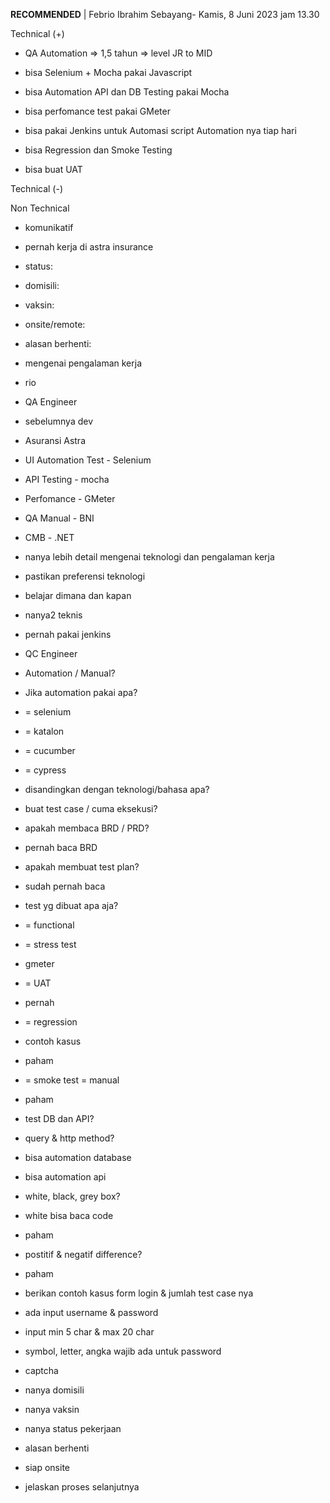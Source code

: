 **RECOMMENDED** | Febrio Ibrahim Sebayang- Kamis, 8 Juni 2023 jam 13.30  

Technical (+)  

- QA Automation => 1,5 tahun => level JR to MID  
    
- bisa Selenium + Mocha pakai Javascript  
    
- bisa Automation API dan DB Testing pakai Mocha  
    
- bisa perfomance test pakai GMeter  
    
- bisa pakai Jenkins untuk Automasi script Automation nya tiap hari  
    
- bisa Regression dan Smoke Testing  
    
- bisa buat UAT  
    

Technical (-)  

  

Non Technical  

- komunikatif  
    
- pernah kerja di astra insurance  
    
- status:   
    
- domisili:   
    
- vaksin:   
    
- onsite/remote:   
    
- alasan berhenti:   
    

  

  

- mengenai pengalaman kerja  
    

- rio  
    
- QA Engineer  
    
- sebelumnya dev  
    
- Asuransi Astra  
    

- UI Automation Test - Selenium  
    
- API Testing - mocha  
    
- Perfomance - GMeter  
    

- QA Manual - BNI  
    
- CMB - .NET  
    

- nanya lebih detail mengenai teknologi dan pengalaman kerja  
    
- pastikan preferensi teknologi  
    
- belajar dimana dan kapan  
    
- nanya2 teknis  
    

- pernah pakai jenkins  
    
- QC Engineer  
    
- Automation / Manual?  
    
- Jika automation pakai apa?  
    

- = selenium  
    
- = katalon  
    
- = cucumber  
    
- = cypress  
    
- disandingkan dengan teknologi/bahasa apa?  
    

- buat test case / cuma eksekusi?  
    

- apakah membaca BRD / PRD?  
    

- pernah baca BRD  
    

- apakah membuat test plan?  
    

- sudah pernah baca  
    

- test yg dibuat apa aja?  
    

- = functional  
    
- = stress test  
    

- gmeter  
    

- = UAT  
    

- pernah  
    

- = regression  
    

- contoh kasus  
    
- paham  
    

- = smoke test = manual  
    

- paham  
    

- test DB dan API?  
    

- query & http method?  
    
- bisa automation database  
    
- bisa automation api  
    

- white, black, grey box?  
    

- white bisa baca code  
    
- paham  
    

- postitif & negatif difference?  
    

- paham  
    

- berikan contoh kasus form login & jumlah test case nya  
    

- ada input username & password  
    
- input min 5 char & max 20 char  
    
- symbol, letter, angka wajib ada untuk password  
    
- captcha  
    

- nanya domisili  
    
- nanya vaksin  
    
- nanya status pekerjaan  
    
- alasan berhenti  
    
- siap onsite  
    
- jelaskan proses selanjutnya